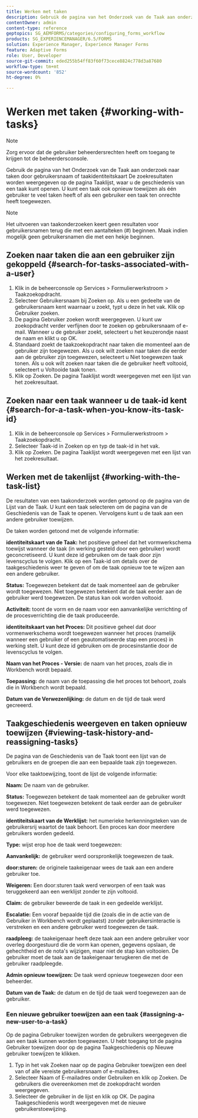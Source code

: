 ```yaml
---
title: Werken met taken
description: Gebruik de pagina van het Onderzoek van de Taak aan onderzoek naar taken door gebruikersnaam of taakidentiteitskaart Meer weten over het werken met taken?
contentOwner: admin
content-type: reference
geptopics: SG_AEMFORMS/categories/configuring_forms_workflow
products: SG_EXPERIENCEMANAGER/6.5/FORMS
solution: Experience Manager, Experience Manager Forms
feature: Adaptive Forms
role: User, Developer
source-git-commit: eded255b54ff83f60f73cece8824c778d3a87680
workflow-type: tm+mt
source-wordcount: '852'
ht-degree: 0%

---
```


# Werken met taken {#working-with-tasks}

>[!NOTE]
> 
> Zorg ervoor dat de gebruiker beheerdersrechten heeft om toegang te krijgen tot de beheerdersconsole.

Gebruik de pagina van het Onderzoek van de Taak aan onderzoek naar taken door gebruikersnaam of taakidentiteitskaart De zoekresultaten worden weergegeven op de pagina Taaklijst, waar u de geschiedenis van een taak kunt openen. U kunt een taak ook opnieuw toewijzen als één gebruiker te veel taken heeft of als een gebruiker een taak ten onrechte heeft toegewezen.

>[!NOTE]
>
>Het uitvoeren van taakonderzoeken keert geen resultaten voor gebruikersnamen terug die met een aantalteken (#) beginnen. Maak indien mogelijk geen gebruikersnamen die met een hekje beginnen.

## Zoeken naar taken die aan een gebruiker zijn gekoppeld {#search-for-tasks-associated-with-a-user}

1. Klik in de beheerconsole op Services > Formulierwerkstroom > Taakzoekopdracht.
1. Selecteer Gebruikersnaam bij Zoeken op. Als u een gedeelte van de gebruikersnaam kent waarnaar u zoekt, typt u deze in het vak. Klik op Gebruiker zoeken.
1. De pagina Gebruiker zoeken wordt weergegeven. U kunt uw zoekopdracht verder verfijnen door te zoeken op gebruikersnaam of e-mail. Wanneer u de gebruiker zoekt, selecteert u het keuzerondje naast de naam en klikt u op OK.
1. Standaard zoekt de taakzoekopdracht naar taken die momenteel aan de gebruiker zijn toegewezen. Als u ook wilt zoeken naar taken die eerder aan de gebruiker zijn toegewezen, selecteert u Niet toegewezen taak tonen. Als u ook wilt zoeken naar taken die de gebruiker heeft voltooid, selecteert u Voltooide taak tonen.
1. Klik op Zoeken. De pagina Taaklijst wordt weergegeven met een lijst van het zoekresultaat.

## Zoeken naar een taak wanneer u de taak-id kent {#search-for-a-task-when-you-know-its-task-id}

1. Klik in de beheerconsole op Services > Formulierwerkstroom > Taakzoekopdracht.
1. Selecteer Taak-id in Zoeken op en typ de taak-id in het vak.
1. Klik op Zoeken. De pagina Taaklijst wordt weergegeven met een lijst van het zoekresultaat.

## Werken met de takenlijst {#working-with-the-task-list}

De resultaten van een taakonderzoek worden getoond op de pagina van de Lijst van de Taak. U kunt een taak selecteren om de pagina van de Geschiedenis van de Taak te openen. Vervolgens kunt u de taak aan een andere gebruiker toewijzen.

De taken worden getoond met de volgende informatie:

**identiteitskaart van de Taak:** het positieve geheel dat het vormwerkschema toewijst wanneer de taak (in werking gesteld door een gebruiker) wordt geconcretiseerd. U kunt deze id gebruiken om de taak door zijn levenscyclus te volgen. Klik op een Taak-id om details over de taakgeschiedenis weer te geven of om de taak opnieuw toe te wijzen aan een andere gebruiker.

**Status:** Toegewezen betekent dat de taak momenteel aan de gebruiker wordt toegewezen. Niet toegewezen betekent dat de taak eerder aan de gebruiker werd toegewezen. De status kan ook worden voltooid.

**Activiteit:** toont de vorm en de naam voor een aanvankelijke verrichting of de procesverrichting die de taak produceerde.

**identiteitskaart van het Proces:** Dit positieve geheel dat door vormenwerkschema wordt toegewezen wanneer het proces (namelijk wanneer een gebruiker of een geautomatiseerde stap een proces) in werking stelt. U kunt deze id gebruiken om de procesinstantie door de levenscyclus te volgen.

**Naam van het Proces - Versie:** de naam van het proces, zoals die in Workbench wordt bepaald.

**Toepassing:** de naam van de toepassing die het proces tot behoort, zoals die in Workbench wordt bepaald.

**Datum van de Verwezenlijking:** de datum en de tijd de taak werd gecreeerd.

## Taakgeschiedenis weergeven en taken opnieuw toewijzen {#viewing-task-history-and-reassigning-tasks}

De pagina van de Geschiedenis van de Taak toont een lijst van de gebruikers en de groepen die aan een bepaalde taak zijn toegewezen.

Voor elke taaktoewijzing, toont de lijst de volgende informatie:

**Naam:** De naam van de gebruiker.

**Status:** Toegewezen betekent de taak momenteel aan de gebruiker wordt toegewezen. Niet toegewezen betekent de taak eerder aan de gebruiker werd toegewezen.

**identiteitskaart van de Werklijst:** het numerieke herkenningsteken van de gebruikersrij waartot de taak behoort. Een proces kan door meerdere gebruikers worden gedeeld.

**Type:** wijst erop hoe de taak werd toegewezen:

**Aanvankelijk:** de gebruiker werd oorspronkelijk toegewezen de taak.

**door:sturen:** de originele taakeigenaar wees de taak aan een andere gebruiker toe.

**Weigeren:** Een door:sturen taak werd verworpen of een taak was teruggekeerd aan een werklijst zonder te zijn voltooid.

**Claim:** de gebruiker beweerde de taak in een gedeelde werklijst.

**Escalatie:** Een vooraf bepaalde tijd die (zoals die in de actie van de Gebruiker in Workbench wordt geplaatst) zonder gebruikersinteractie is verstreken en een andere gebruiker werd toegewezen de taak.

**raadpleeg:** de taakeigenaar heeft deze taak aan een andere gebruiker voor overleg doorgestuurd die de vorm kan openen, gegevens opslaan, de gehechtheid en de nota&#39;s wijzigen, maar niet de stap kan voltooien. De gebruiker moet de taak aan de taakeigenaar terugkeren die met de gebruiker raadpleegde.

**Admin opnieuw toewijzen:** De taak werd opnieuw toegewezen door een beheerder.

**Datum van de Taak:** de datum en de tijd de taak werd toegewezen aan de gebruiker.

### Een nieuwe gebruiker toewijzen aan een taak {#assigning-a-new-user-to-a-task}

Op de pagina Gebruiker toewijzen worden de gebruikers weergegeven die aan een taak kunnen worden toegewezen. U hebt toegang tot de pagina Gebruiker toewijzen door op de pagina Taakgeschiedenis op Nieuwe gebruiker toewijzen te klikken.

1. Typ in het vak Zoeken naar op de pagina Gebruiker toewijzen een deel van of alle vereiste gebruikersnaam of e-mailadres.
1. Selecteer Naam of E-mailadres onder Gebruiken en klik op Zoeken. De gebruikers die overeenkomen met de zoekopdracht worden weergegeven.
1. Selecteer de gebruiker in de lijst en klik op OK. De pagina Taakgeschiedenis wordt weergegeven met de nieuwe gebruikerstoewijzing.
